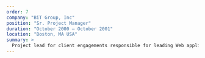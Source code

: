 ```yaml
---
order: 7
company: "BiT Group, Inc"
position: "Sr. Project Manager"
duration: "October 2000 – October 2001"
location: "Boston, MA USA"
summary: >
  Project lead for client engagements responsible for leading Web application design and development teams of up to 13.  Managed schedule, budget and deliverables for a $2m Web-based custom workflow application for the temporary staffing arm of Fidelity Investments.
---
```

